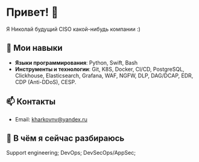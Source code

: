# Привет! 👋
Я Николай будущий CISO какой-нибудь компании :)

## 🔧 Мои навыки
- **Языки программирования**: Python, Swift, Bash
- **Инструменты и технологии**: Git, K8S, Docker, CI/CD, PostgreSQL, Clickhouse, Elasticsearch, Grafana, WAF, NGFW, DLP, DAG/DCAP, EDR, CDP (Anti-DDoS), CESP.

## 📫 Контакты
- Email: [kharkovnv@yandex.ru](mailto:kharkovnd@yandex.ru)


## 🌱 В чём я сейчас разбираюсь
Support engineering;
DevOps;
DevSecOps/AppSec;
